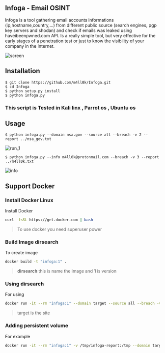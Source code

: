 ## Infoga - Email OSINT

Infoga is a tool gathering email accounts informations (ip,hostname,country,...) from different public source (search engines, pgp key servers and shodan) and check if emails was leaked using haveibeenpwned.com API. Is a really simple tool, but very effective for the early stages of a penetration test or just to know the visibility of your company in the Internet.

 ![screen](https://raw.githubusercontent.com/m4ll0k/Infoga/master/screen/main.png)

## Installation

```
$ git clone https://github.com/m4ll0k/Infoga.git
$ cd Infoga
$ python setup.py install
$ python infoga.py
```

### This script is Tested in Kali linx , Parrot os , Ubuntu os 

## Usage

```
$ python infoga.py --domain nsa.gov --source all --breach -v 2 --report ../nsa_gov.txt
```

![run_1](https://raw.githubusercontent.com/m4ll0k/Infoga/master/screen/run_2.png)


```
$ python infoga.py --info m4ll0k@protonmail.com --breach -v 3 --report ../m4ll0k.txt
```

![info](https://raw.githubusercontent.com/m4ll0k/Infoga/master/screen/image_5.png)


## Support Docker
### Install Docker Linux
Install Docker
```sh
curl -fsSL https://get.docker.com | bash
```
> To use docker you need superuser power

### Build Image dirsearch
To create image
```sh
docker build -t "infoga:1" .
```
> **dirsearch** this is name the image and **1** is version

### Using dirsearch
For using
```sh
docker run -it --rm "infoga:1" --domain target --source all --breach -v 2
```
> target is the site

### Adding persistent volume
For example
```sh
docker run -it --rm "infoga:1" -v /tmp/infoga-report:/tmp --domain target --source all --breach -v 2 --report /tmp/report.txt
```